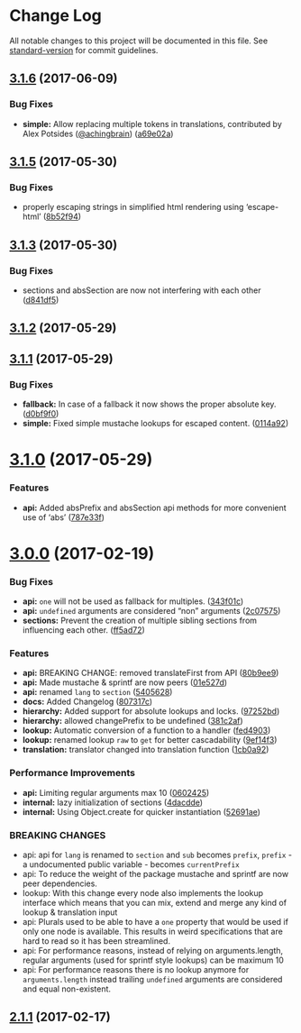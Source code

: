 # Change Log

All notable changes to this project will be documented in this file. See [standard-version](https://github.com/conventional-changelog/standard-version) for commit guidelines.

<a name="3.1.6"></a>
## [3.1.6](https://github.com/martinheidegger/i18n-core/compare/v3.1.5...v3.1.6) (2017-06-09)


### Bug Fixes

* **simple:** Allow replacing multiple tokens in translations, contributed by Alex Potsides ([@achingbrain](https://github.com/achingbrain)) ([a69e02a](https://github.com/martinheidegger/i18n-core/commit/a69e02a))



<a name="3.1.5"></a>
## [3.1.5](https://github.com/martinheidegger/i18n-core/compare/v3.1.3...v3.1.5) (2017-05-30)


### Bug Fixes

* properly escaping strings in simplified html rendering using ‘escape-html’ ([8b52f94](https://github.com/martinheidegger/i18n-core/commit/8b52f94))



<a name="3.1.3"></a>
## [3.1.3](https://github.com/martinheidegger/i18n-core/compare/v3.1.2...v3.1.3) (2017-05-30)


### Bug Fixes

* sections and absSection are now not interfering with each other ([d841df5](https://github.com/martinheidegger/i18n-core/commit/d841df5))



<a name="3.1.2"></a>
## [3.1.2](https://github.com/martinheidegger/i18n-core/compare/v3.1.1...v3.1.2) (2017-05-29)



<a name="3.1.1"></a>
## [3.1.1](https://github.com/martinheidegger/i18n-core/compare/v3.1.0...v3.1.1) (2017-05-29)


### Bug Fixes

* **fallback:** In case of a fallback it now shows the proper absolute key. ([d0bf9f0](https://github.com/martinheidegger/i18n-core/commit/d0bf9f0))
* **simple:** Fixed simple mustache lookups for escaped content. ([0114a92](https://github.com/martinheidegger/i18n-core/commit/0114a92))



<a name="3.1.0"></a>
# [3.1.0](https://github.com/martinheidegger/i18n-core/compare/v3.0.0...v3.1.0) (2017-05-29)


### Features

* **api:** Added absPrefix and absSection api methods for more convenient use of ‘abs’ ([787e33f](https://github.com/martinheidegger/i18n-core/commit/787e33f))



<a name="3.0.0"></a>
# [3.0.0](https://github.com/martinheidegger/i18n-core/compare/v2.1.1...v3.0.0) (2017-02-19)


### Bug Fixes

* **api:** `one` will not be used as fallback for multiples. ([343f01c](https://github.com/martinheidegger/i18n-core/commit/343f01c))
* **api:** `undefined` arguments are considered “non” arguments ([2c07575](https://github.com/martinheidegger/i18n-core/commit/2c07575))
* **sections:** Prevent the creation of multiple sibling sections from influencing each other. ([ff5ad72](https://github.com/martinheidegger/i18n-core/commit/ff5ad72))


### Features

* **api:** BREAKING CHANGE: removed translateFirst from API ([80b9ee9](https://github.com/martinheidegger/i18n-core/commit/80b9ee9))
* **api:** Made mustache & sprintf are now peers ([01e527d](https://github.com/martinheidegger/i18n-core/commit/01e527d))
* **api:** renamed `lang` to `section` ([5405628](https://github.com/martinheidegger/i18n-core/commit/5405628))
* **docs:** Added Changelog ([807317c](https://github.com/martinheidegger/i18n-core/commit/807317c))
* **hierarchy:** Added support for absolute lookups and locks. ([97252bd](https://github.com/martinheidegger/i18n-core/commit/97252bd))
* **hierarchy:** allowed changePrefix to be undefined ([381c2af](https://github.com/martinheidegger/i18n-core/commit/381c2af))
* **lookup:** Automatic conversion of a function to a handler ([fed4903](https://github.com/martinheidegger/i18n-core/commit/fed4903))
* **lookup:** renamed lookup `raw` to `get` for better cascadability ([9ef14f3](https://github.com/martinheidegger/i18n-core/commit/9ef14f3))
* **translation:** translator changed into translation function ([1cb0a92](https://github.com/martinheidegger/i18n-core/commit/1cb0a92))


### Performance Improvements

* **api:** Limiting regular arguments max 10 ([0602425](https://github.com/martinheidegger/i18n-core/commit/0602425))
* **internal:** lazy initialization of sections ([4dacdde](https://github.com/martinheidegger/i18n-core/commit/4dacdde))
* **internal:** Using Object.create for quicker instantiation ([52691ae](https://github.com/martinheidegger/i18n-core/commit/52691ae))


### BREAKING CHANGES

* api: api for `lang` is renamed to `section` and `sub` becomes `prefix`, `prefix` - a undocumented public variable - becomes `currentPrefix`
* api: To reduce the weight of the package mustache and sprintf are now peer dependencies.
* lookup: With this change every node also implements the lookup interface which means that you can mix, extend and merge any kind of lookup & translation input
* api: Plurals used to be able to have a `one` property that would be used if only one node is available. This results in weird specifications that are hard to read so it has been streamlined.
* api: For performance reasons, instead of relying on arguments.length, regular arguments (used for sprintf style lookups) can be maximum 10
* api: For performance reasons there is no lookup anymore for `arguments.length` instead trailing `undefined` arguments are considered and equal non-existent.



<a name="2.1.1"></a>
## [2.1.1](https://github.com/martinheidegger/i18n-core/compare/v2.0.0...v2.1.1) (2017-02-17)
